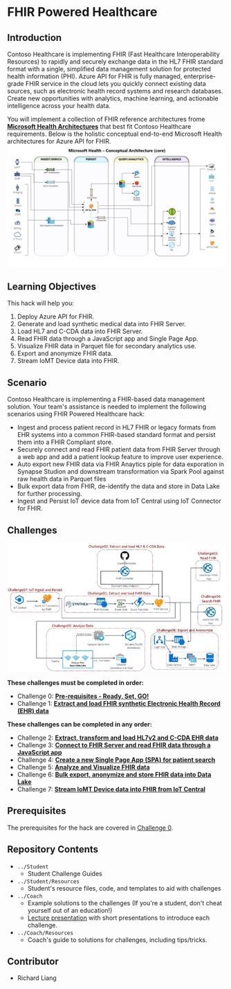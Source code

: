 # FHIR Powered Healthcare
## Introduction
Contoso Healthcare is implementing FHIR (Fast Healthcare Interoperability Resources) to rapidly and securely exchange data in the HL7 FHIR standard format with a single, simplified data management solution for protected health information (PHI). Azure API for FHIR is fully managed, enterprise-grade FHIR service in the cloud lets you quickly connect existing data sources, such as electronic health record systems and research databases. Create new opportunities with analytics, machine learning, and actionable intelligence across your health data.

You will implement a collection of FHIR reference architectures frome **[Microsoft Health Architectures](https://github.com/microsoft/health-architectures)** that best fit Contoso Healthcare requirements. Below is the holistic conceptual end-to-end Microsoft Health architectures for Azure API for FHIR.
![Health Architecture](./images/HealthArchitecture.png)

## Learning Objectives
This hack will help you:
1. Deploy Azure API for FHIR.
2. Generate and load synthetic medical data into FHIR Server.
3. Load HL7 and C-CDA data into FHIR Server.
4. Read FHIR data through a JavaScript app and Single Page App.
5. Visualize FHIR data in Parquet file for secondary analytics use.
6. Export and anonymize FHIR data.
7. Stream IoMT Device data into FHIR.

## Scenario
Contoso Healthcare is implementing a FHIR-based data management solution. 
Your team's assistance is needed to implement the following scenarios using FHIR Powered Healthcare hack:
   * Ingest and process patient record in HL7 FHIR or legacy formats from EHR systems into a common FHIR-based standard format and persist them into a FHIR Compliant store.
   * Securely connect and read FHIR patient data from FHIR Server through a web app and add a patient lookup feature to improve user experience.
   * Auto export new FHIR data via FHIR Anaytics piple for data exporation in Synapse Studion and downstream transformation via Spark Pool against raw health data in Parquet files
   * Bulk export data from FHIR, de-identify the data and store in Data Lake for further processing.
   * Ingest and Persist IoT device data from IoT Central using IoT Connector for FHIR.

## Challenges
<center><img src="./images/challenges_architecture.png" width="850"></center>

**These challenges must be completed in order:**
- Challenge 0: **[Pre-requisites - Ready, Set, GO!](Student/Challenge00.md)**
- Challenge 1: **[Extract and load FHIR synthetic Electronic Health Record (EHR) data](Student/Challenge01.md)**

**These challenges can be completed in any order:**
- Challenge 2: **[Extract, transform and load HL7v2 and C-CDA EHR data](Student/Challenge02.md)**
- Challenge 3: **[Connect to FHIR Server and read FHIR data through a JavaScript app](Student/Challenge03.md)**
- Challenge 4: **[Create a new Single Page App (SPA) for patient search](Student/Challenge05.md)**
- Challenge 5: **[Analyze and Visualize FHIR data](Student/Challenge05.md)**
- Challenge 6: **[Bulk export, anonymize and store FHIR data into Data Lake](Student/Challenge07.md)**
- Challenge 7: **[Stream IoMT Device data into FHIR from IoT Central](Student/Challenge07.md)**

## Prerequisites
The prerequisites for the hack are covered in [Challenge 0](Student/Challenge00.md).

## Repository Contents
- `../Student`
  - Student Challenge Guides
- `../Student/Resources`
  - Student's resource files, code, and templates to aid with challenges
- `../Coach`
   - Example solutions to the challenges (If you're a student, don't cheat yourself out of an education!)
   - [Lecture presentation](Coach/Lectures.pptx) with short presentations to introduce each challenge.
- `../Coach/Resources`
  - Coach's guide to solutions for challenges, including tips/tricks.

## Contributor
- Richard Liang


